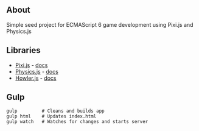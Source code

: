 ## About ##
Simple seed project for ECMAScript 6 game development using Pixi.js and Physics.js

## Libraries ##
* [Pixi.js](http://www.pixijs.com) - [docs](http://pixijs.github.io/docs/)
* [Physics.js](http://wellcaffeinated.net/PhysicsJS/) -  [docs](https://github.com/wellcaffeinated/PhysicsJS/wiki)
* [Howler.js](https://github.com/goldfire/howler.js/) -  [docs](https://github.com/goldfire/howler.js/)

## Gulp ##
```
gulp         # Cleans and builds app
gulp html    # Updates index.html
gulp watch   # Watches for changes and starts server
```
